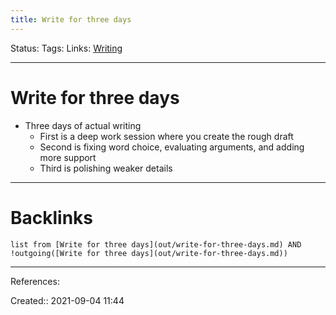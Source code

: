 ```yaml
---
title: Write for three days
---
```

Status: 
Tags: 
Links: [Writing](out/writing.md)
___
# Write for three days
- Three days of actual writing
	- First is a deep work session where you create the rough draft
	- Second is fixing word choice, evaluating arguments, and adding more support
	- Third is polishing weaker details
___
# Backlinks
```dataview
list from [Write for three days](out/write-for-three-days.md) AND !outgoing([Write for three days](out/write-for-three-days.md))
```
___
References:

Created:: 2021-09-04 11:44
